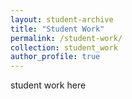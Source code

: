 ```yaml
---
layout: student-archive
title: "Student Work"
permalink: /student-work/
collection: student_work
author_profile: true
---
```


student work here
